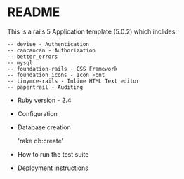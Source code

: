 # README

This is a rails 5 Application template (5.0.2) which inclides:

	-- devise - Authentication
	-- cancancan - Authorization
	-- better_errors
	-- mysql
	-- foundation-rails - CSS Framework
	-- foundation icons - Icon Font
	-- tinymce-rails - Inline HTML Text editor 
	-- papertrail - Auditing


* Ruby version - 2.4

* Configuration

* Database creation

	'rake db:create'


* How to run the test suite


* Deployment instructions
